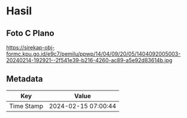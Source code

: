 # Hasil

## Foto C Plano

https://sirekap-obj-formc.kpu.go.id/e9c7/pemilu/ppwp/14/04/09/20/05/1404092005003-20240214-192921--2f541e39-b216-4260-ac89-a5e92d83614b.jpg


## Metadata

| Key        | Value               |
| ---------- | ------------------- |
| Time Stamp | 2024-02-15 07:00:44 |



